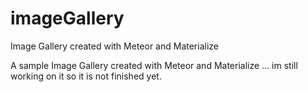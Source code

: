 # imageGallery
Image Gallery created with Meteor and Materialize

A sample Image Gallery created with Meteor and Materialize ... im still working on it so it is not finished yet.
